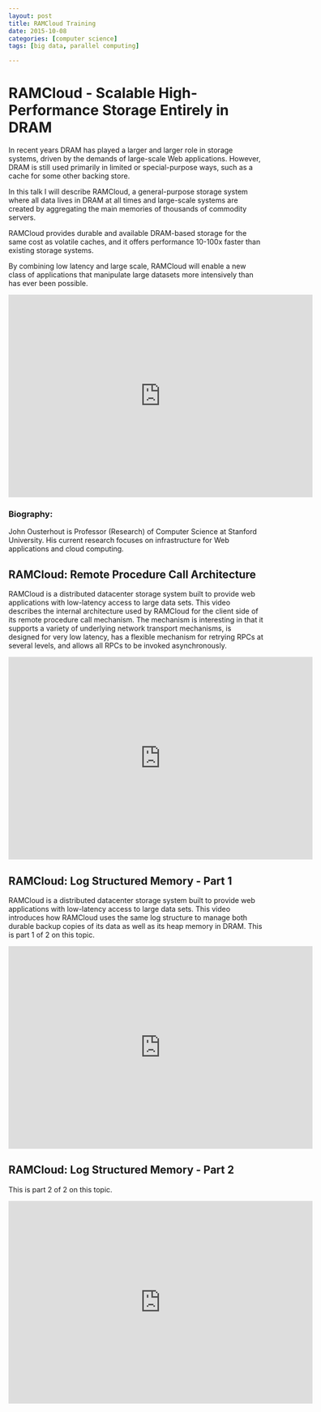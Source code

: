 ```yaml
---
layout: post
title: RAMCloud Training
date: 2015-10-08
categories: [computer science]
tags: [big data, parallel computing]

---
```



# RAMCloud - Scalable High-Performance Storage Entirely in DRAM

In recent years DRAM has played a larger and larger role in storage systems, driven by the demands of large-scale Web applications. However, DRAM is still used primarily in limited or special-purpose ways, such as a cache for some other backing store. 

In this talk I will describe RAMCloud, a general-purpose storage system where all data lives in DRAM at all times and large-scale systems are created by aggregating the main memories of thousands of commodity servers. 

RAMCloud provides durable and available DRAM-based storage for the same cost as volatile caches, and it offers performance 10-100x faster than existing storage systems. 

By combining low latency and large scale, RAMCloud will enable a new class of applications that manipulate large datasets more intensively than has ever been possible.


<iframe width="600" height="400" src="https://www.youtube.com/embed/lcUvU3b5co8" frameborder="0" allowfullscreen></iframe>

### Biography:

John Ousterhout is Professor (Research) of Computer Science at Stanford University. His current research focuses on infrastructure for Web applications and cloud computing.

## RAMCloud: Remote Procedure Call Architecture

RAMCloud is a distributed datacenter storage system built to provide web applications with low-latency access to large data sets. This video describes the internal architecture used by RAMCloud for the client side of its remote procedure call mechanism. The mechanism is interesting in that it supports a variety of underlying network transport mechanisms, is designed for very low latency, has a flexible mechanism for retrying RPCs at several levels, and allows all RPCs to be invoked asynchronously.

<iframe width="600" height="400" src="https://www.youtube.com/embed/t_aTEJ63I74" frameborder="0" allowfullscreen></iframe>

## RAMCloud: Log Structured Memory - Part 1

RAMCloud is a distributed datacenter storage system built to provide web applications with low-latency access to large data sets. This video introduces how RAMCloud uses the same log structure to manage both durable backup copies of its data as well as its heap memory in DRAM. This is part 1 of 2 on this topic.

<iframe width="600" height="400" src="https://www.youtube.com/embed/8dSkVar2C34" frameborder="0" allowfullscreen></iframe>

## RAMCloud: Log Structured Memory - Part 2

This is part 2 of 2 on this topic.

<iframe width="600" height="400" src="https://www.youtube.com/embed/gXprpPlLl48" frameborder="0" allowfullscreen></iframe>